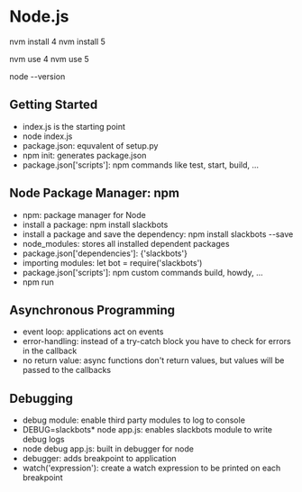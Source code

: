# Node.js

nvm install 4
nvm install 5

nvm use 4
nvm use 5

node --version

## Getting Started
* index.js is the starting point
* node index.js
* package.json: equvalent of setup.py
* npm init: generates package.json
* package.json['scripts']: npm commands like test, start, build, ...


## Node Package Manager: npm
* npm: package manager for Node
* install a package: npm install slackbots
* install a package and save the dependency: npm install slackbots --save
* node_modules: stores all installed dependent packages
* package.json['dependencies']: {'slackbots'}
* importing modules: let bot = require('slackbots')
* package.json['scripts']: npm custom commands build, howdy, ...
* npm run <custom-command>

## Asynchronous Programming
* event loop:  applications act on events
* error-handling: instead of a try-catch block you have to check for errors in the callback
* no return value: async functions don't return values, but values will be passed to the callbacks


## Debugging
* debug module: enable third party modules to log to console
* DEBUG=slackbots* node app.js: enables slackbots module to write debug logs
* node debug app.js: built in debugger for node
* debugger: adds breakpoint to application
* watch('expression'): create a watch expression to be printed on each breakpoint
